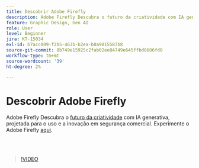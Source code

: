 ```yaml
---
title: Descobrir Adobe Firefly
description: Adobe Firefly Descubra o futuro da criatividade com IA generativa
feature: Graphic Design, Gen AI
role: User
level: Beginner
jira: KT-15034
exl-id: b7acc009-f2b5-463b-b2ea-b0a9015587b8
source-git-commit: 8b749e15925c2fab02ee84749e645ffbd8686fd0
workflow-type: tm+mt
source-wordcount: '39'
ht-degree: 2%

---
```


# Descobrir Adobe Firefly

Adobe Firefly Descubra o [futuro da criatividade](https://www.adobe.com/products/firefly/discover/how-ai-changes-creative-work.html) com IA generativa, projetada para o uso e a inovação em segurança comercial. Experimente o Adobe Firefly [aqui](https://firefly.adobe.com/).

<br> 

>[!VIDEO](https://video.tv.adobe.com/v/3427606?quality=12&learn=on&hidetitle=true)
